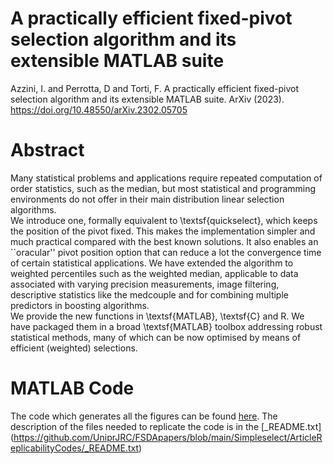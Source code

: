 
# A practically efficient fixed-pivot selection algorithm and its extensible MATLAB suite

Azzini, I. and Perrotta, D and Torti, F. A practically efficient fixed-pivot selection algorithm and its extensible MATLAB suite. ArXiv (2023). https://doi.org/10.48550/arXiv.2302.05705

# Abstract
Many statistical problems and applications require repeated computation of order statistics, such as the median, but most statistical and programming environments do not offer in their main distribution linear selection algorithms.  
We introduce one, formally equivalent to \textsf{quickselect}, which keeps the position of the pivot fixed. This makes the implementation simpler and much practical compared with the best known solutions.
It also enables an ``oracular'' pivot position option that can reduce a lot the convergence time of certain statistical applications.
We have extended the algorithm to weighted percentiles such as the weighted median, applicable to data associated with varying precision measurements, image filtering, descriptive statistics like the medcouple and for combining multiple predictors in boosting algorithms.   
We provide the new functions in \textsf{MATLAB}, \textsf{C} and R. We have packaged them in a broad  \textsf{MATLAB} toolbox addressing robust statistical methods, many of which can be now optimised by means of efficient (weighted) selections. 

# MATLAB Code

The code which generates all the figures can be found [here](Simpleselect/ArticleReplicabilityCodes).
The description of the files needed to replicate the code is in the [_README.txt] (https://github.com/UniprJRC/FSDApapers/blob/main/Simpleselect/ArticleReplicabilityCodes/_README.txt)
